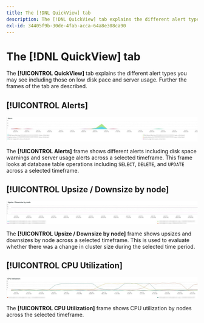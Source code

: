 ```yaml
---
title: The [!DNL QuickView] tab
description: The [!DNL QuickView] tab explains the different alert types you may see including those on low disk pace and server usage.
exl-id: 34405f9b-30de-4fab-acca-64a8e308ca90
---
```

# The [!DNL QuickView] tab

The **[!UICONTROL QuickView]** tab explains the different alert types you may see including those on low disk pace and server usage. Further the frames of the tab are described.

## [!UICONTROL Alerts]

![Alerts](../../assets/tools/observation-for-adobe-commerce/quickview_alerts.jpg)

The **[!UICONTROL Alerts]** frame shows different alerts including disk space warnings and server usage alerts across a selected timeframe. This frame looks at database table operations including `SELECT`, `DELETE`, and `UPDATE` across a selected timeframe.

## [!UICONTROL Upsize / Downsize by node]

![Upsize / Downsize by node](../../assets/tools/observation-for-adobe-commerce/quickview_upsize_by_node.jpg)

The **[!UICONTROL Upsize / Downsize by node]** frame shows upsizes and downsizes by node across a selected timeframe. This is used to evaluate whether there was a change in cluster size during the selected time period.

## [!UICONTROL CPU Utilization]

![CPU Utilization](../../assets/tools/observation-for-adobe-commerce/quickview_cpu.jpg)

The **[!UICONTROL CPU Utilization]** frame shows CPU utilization by nodes across the selected timeframe.

